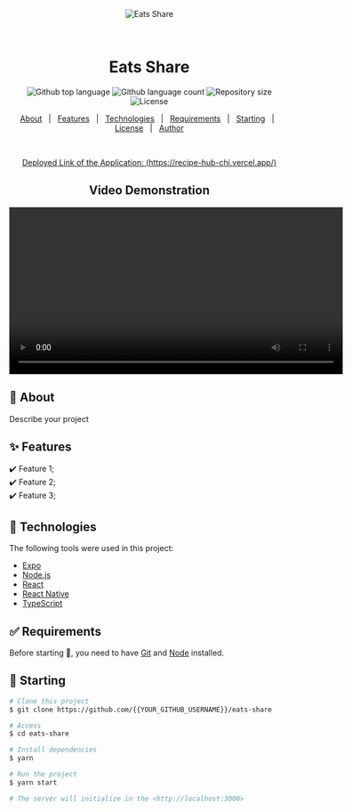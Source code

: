 <div align="center" id="top"> 
  <img src="./.github/app.gif" alt="Eats Share" />

  &#xa0;

  <!-- <a href="https://eatsshare.netlify.app">Demo</a> -->
</div>

<h1 align="center">Eats Share</h1>

<p align="center">
  <img alt="Github top language" src="https://img.shields.io/github/languages/top/{{YOUR_GITHUB_USERNAME}}/eats-share?color=56BEB8">
  <img alt="Github language count" src="https://img.shields.io/github/languages/count/{{YOUR_GITHUB_USERNAME}}/eats-share?color=56BEB8">
  <img alt="Repository size" src="https://img.shields.io/github/repo-size/{{YOUR_GITHUB_USERNAME}}/eats-share?color=56BEB8">
  <img alt="License" src="https://img.shields.io/github/license/{{YOUR_GITHUB_USERNAME}}/eats-share?color=56BEB8">
  <!-- <img alt="Github issues" src="https://img.shields.io/github/issues/{{YOUR_GITHUB_USERNAME}}/eats-share?color=56BEB8" /> -->
  <!-- <img alt="Github forks" src="https://img.shields.io/github/forks/{{YOUR_GITHUB_USERNAME}}/eats-share?color=56BEB8" /> -->
  <!-- <img alt="Github stars" src="https://img.shields.io/github/stars/{{YOUR_GITHUB_USERNAME}}/eats-share?color=56BEB8" /> -->
</p>

<!-- Status -->
<!-- <h4 align="center"> 
	🚧  Eats Share 🚀 Under construction...  🚧
</h4> 
<hr> -->

<p align="center">
  <a href="#dart-about">About</a> &#xa0; | &#xa0; 
  <a href="#sparkles-features">Features</a> &#xa0; | &#xa0;
  <a href="#rocket-technologies">Technologies</a> &#xa0; | &#xa0;
  <a href="#white_check_mark-requirements">Requirements</a> &#xa0; | &#xa0;
  <a href="#checkered_flag-starting">Starting</a> &#xa0; | &#xa0;
  <a href="#memo-license">License</a> &#xa0; | &#xa0;
  <a href="https://github.com/{{YOUR_GITHUB_USERNAME}}" target="_blank">Author</a>
</p>

<br>

<p align="center">
  <a href="https://recipe-hub-chi.vercel.app/">Deployed Link of the Application: (https://recipe-hub-chi.vercel.app/)</a>
</p>

<div align="center">
  <h2>Video Demonstration</h2>
  <video width="600" controls>
    <source src="[path_to_your_video.mp4](https://drive.google.com/file/d/1T3Y4qQe1bcrNrVkct_hxXeitRr7P2BDA/view?usp=drive_link)" type="video/mp4">
    Your browser does not support the video tag.
  </video>
</div>

## :dart: About ##

Describe your project

## :sparkles: Features ##

:heavy_check_mark: Feature 1;\
:heavy_check_mark: Feature 2;\
:heavy_check_mark: Feature 3;

## :rocket: Technologies ##

The following tools were used in this project:

- [Expo](https://expo.io/)
- [Node.js](https://nodejs.org/en/)
- [React](https://pt-br.reactjs.org/)
- [React Native](https://reactnative.dev/)
- [TypeScript](https://www.typescriptlang.org/)

## :white_check_mark: Requirements ##

Before starting :checkered_flag:, you need to have [Git](https://git-scm.com) and [Node](https://nodejs.org/en/) installed.

## :checkered_flag: Starting ##

```bash
# Clone this project
$ git clone https://github.com/{{YOUR_GITHUB_USERNAME}}/eats-share

# Access
$ cd eats-share

# Install dependencies
$ yarn

# Run the project
$ yarn start

# The server will initialize in the <http://localhost:3000>
